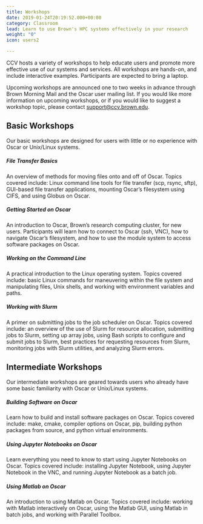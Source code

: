 ```yaml
---
title: Workshops
date: 2019-01-24T20:19:52.000+00:00
category: Classroom
lead: Learn to use Brown's HPC systems effectively in your research
weight: "0"
icon: users2

---
```

CCV hosts a variety of workshops to help educate users and promote more effective use of our systems and services. All workshops are hands-on, and include interactive examples. Participants are expected to bring a laptop.

Upcoming workshops are announced one to two weeks in advance through Brown Morning Mail and the Oscar user mailing list. If you would like more information on upcoming workshops, or if you would like to suggest a workshop topic, please contact [support@ccv.brown.edu](mailto:support@ccv.brown.edu).

## Basic Workshops

Our basic workshops are designed for users with little or no experience with Oscar or Unix/Linux systems.

##### File Transfer Basics

An overview of methods for moving files onto and off of Oscar. Topics covered include: Linux command line tools for file transfer (scp, rsync, sftp), GUI-based file transfer applications, mounting Oscar’s filesystem using CIFS, and using Globus on Oscar.

##### Getting Started on Oscar

An introduction to Oscar, Brown’s research computing cluster, for new users. Participants will learn how  to connect to Oscar (ssh, VNC), how to navigate Oscar’s filesystem, and how to use the module system to access software packages on Oscar.

##### Working on the Command Line

A practical introduction to the Linux operating system. Topics covered include: basic Linux commands for maneuvering within the file system and manipulating files, Unix shells, and working with environment variables and paths.

##### Working with Slurm

A primer on submitting jobs to the job scheduler on Oscar. Topics covered include: an overview of the use of Slurm for resource allocation, submitting  jobs to Slurm, setting up array jobs, using Bash scripts to configure and submit jobs to Slurm, best practices for requesting resources from Slurm, monitoring jobs with Slurm utilities, and analyzing Slurm errors.

## Intermediate Workshops

Our intermediate workshops are geared towards users who already have some basic familiarity with Oscar or Unix/Linux systems.

##### Building Software on Oscar

Learn how to build and install software packages on Oscar. Topics covered include: make, cmake, compiler options on Oscar, pip, building python packages from source, and python virtual environments.

##### Using Jupyter Notebooks on Oscar

Learn everything you need to know to start using Jupyter Notebooks on Oscar. Topics covered include: installing Jupyter Notebook, using Jupyter Notebook in the VNC, and running Jupyter Notebook as a batch job.

##### Using Matlab on Oscar

An introduction to using Matlab on Oscar. Topics covered include: working with Matlab interactively on Oscar, using the Matlab GUI, using Matlab in batch jobs, and working with Parallel Toolbox.